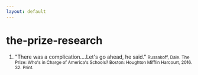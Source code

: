 ```yaml
---
layout: default
---
```


# the-prize-research

1. "There was a complication....Let's go ahead, he said." <a id="dHUZQvLn"></a> <small>Russakoff, Dale. The Prize: Who's in Charge of America's Schools? Boston: Houghton Mifflin Harcourt, 2016. 32. Print.</small>
